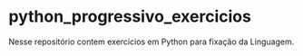 # python_progressivo_exercicios
Nesse repositório contem exercícios em Python para fixação da Linguagem.
